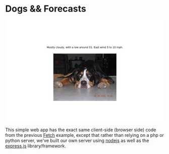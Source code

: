 # Dogs && Forecasts

![screenshot](screenshot.png)

This simple web app has the exact same client-side (browser side) code from the previous [Fetch](https://github.com/net-art-uchicago/web-app-demos/tree/fetch) example, except that rather than relying on a php or python server, we've built our own server using [nodejs](https://nodejs.org/) as well as the [express.js](https://expressjs.com/) library/framework.
